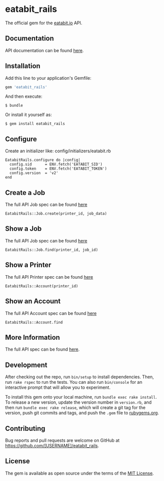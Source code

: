 # eatabit_rails

The official gem for the [eatabit.io](http://eatabit.io) API.

## Documentation
API documentation can be found [here](http://eatabit.io/documentation/v2/).

## Installation

Add this line to your application's Gemfile:

```ruby
gem 'eatabit_rails'
```

And then execute:

    $ bundle

Or install it yourself as:

    $ gem install eatabit_rails

## Configure

Create an initializer like: config/initializers/eatabit.rb

```
EatabitRails.configure do |config|
  config.sid      = ENV.fetch('EATABIT_SID')
  config.token    = ENV.fetch('EATABIT_TOKEN')
  config.version  = 'v2'
end

```

## Create a Job
The full API Job spec can be found [here](http://eatabit.io/documentation/v2/job-create.html)

```
EatabitRails::Job.create(printer_id, job_data)
```

## Show a Job
The full API Job spec can be found [here](http://eatabit.io/documentation/v2/job-read.html)

```
EatabitRails::Job.find(printer_id, job_id)
```

## Show a Printer
The full API Printer spec can be found [here](http://eatabit.io/documentation/v2/printer-read.html)

```
EatabitRails::Account(printer_id)
```

## Show an Account
The full API Account spec can be found [here](http://eatabit.io/documentation/v2/account-read.html)

```
EatabitRails::Account.find
```

## More Information

The full API spec can be found [here](http://eatabit.io/documentation/v2).


## Development

After checking out the repo, run `bin/setup` to install dependencies. Then, run `rake rspec` to run the tests. You can also run `bin/console` for an interactive prompt that will allow you to experiment.

To install this gem onto your local machine, run `bundle exec rake install`. To release a new version, update the version number in `version.rb`, and then run `bundle exec rake release`, which will create a git tag for the version, push git commits and tags, and push the `.gem` file to [rubygems.org](https://rubygems.org).

## Contributing

Bug reports and pull requests are welcome on GitHub at https://github.com/[USERNAME]/eatabit_rails.


## License

The gem is available as open source under the terms of the [MIT License](http://opensource.org/licenses/MIT).

